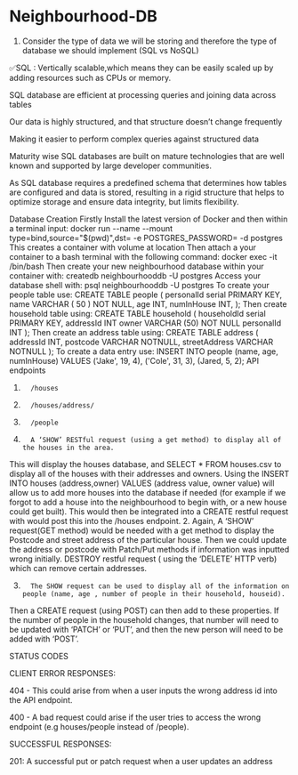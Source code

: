 # Neighbourhood-DB
1. Consider the type of data we will be storing and therefore the type of database we should implement (SQL vs NoSQL)

✅SQL : 
Vertically scalable,which means they can be easily scaled up by adding resources such as CPUs or memory.

SQL database are efficient at processing queries and joining data across tables

Our data is highly structured, and that structure doesn’t change frequently
 
Making it easier to perform complex queries against structured data

Maturity wise SQL databases are built on mature technologies that are well known and supported by large developer communities.

As SQL database requires a predefined schema that determines how tables are configured and data is stored, resulting in a rigid structure that helps to optimize storage and ensure data integrity, but limits flexibility.

Database Creation
Firstly Install the latest version of Docker and then within a terminal input:
docker run --name <new-container-name> --mount type=bind,source="$(pwd)",dst=<destination> -e POSTGRES_PASSWORD=<a-password> -d postgres
This creates a container with volume at location <destination>
Then attach a your container to a bash terminal with the following command:
docker exec -it <container-name> /bin/bash
Then create your new neighbourhood database within your container with:
createdb neighbourhooddb -U postgres
Access your database shell with:
psql neighbourhooddb -U postgres
To create your people table use:
CREATE TABLE people (
	personalId serial PRIMARY KEY,
	name VARCHAR ( 50 ) NOT NULL,
	age INT,
	numInHouse INT,
);
Then create household table using:
CREATE TABLE household (
	householdId serial PRIMARY KEY,
	addressId INT
	owner VARCHAR (50) NOT NULL
	personalId INT
);
Then create an address table using:
CREATE TABLE address (
	addressId INT,
	postcode VARCHAR NOTNULL,
	streetAddress VARCHAR NOTNULL
);
To create a data entry use:
INSERT INTO people (name, age, numInHouse)
VALUES ('Jake', 19, 4), ('Cole', 31, 3), (Jared, 5, 2);
API endpoints
1.       /houses
2.       /houses/address/
3.       /people
 
1.       A ‘SHOW’ RESTful request (using a get method) to display all of the houses in the area.
This will display the houses database, and SELECT * FROM houses.csv to display all of the houses with their addresses and owners.
Using the INSERT INTO houses (address,owner) VALUES (address value, owner value) will allow us to add more houses into the database if needed (for example if we forgot to add a house into the neighbourhood to begin with, or a new house could get built). This would then be integrated into a CREATE restful request with would post this into the /houses endpoint.
2.       Again, A ‘SHOW’ request(GET method) would be needed with a get method to display the Postcode and street address of the particular house.
Then we could update the address or postcode with Patch/Put methods if information was inputted wrong initially.
DESTROY restful request ( using the ‘DELETE’ HTTP verb) which can remove certain addresses.
 
3.       The SHOW request can be used to display all of the information on people (name, age , number of people in their household, houseid).
Then a CREATE request (using POST) can then add to these properties. If the number of people in the household changes, that number will need to be updated with ‘PATCH’ or ‘PUT’, and then the new person will need to be added with ‘POST’.


STATUS CODES

CLIENT ERROR RESPONSES:

404 - This could arise from when a user inputs the wrong address id into the API endpoint.

400 - A bad request could arise if the user tries to access the wrong endpoint (e.g houses/people instead of /people).


SUCCESSFUL RESPONSES:

201: A successful put or patch request when a user updates an address

